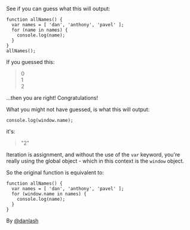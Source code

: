 See if you can guess what this will output:

```
function allNames() {
  var names = [ 'dan', 'anthony', 'pavel' ];
  for (name in names) {
    console.log(name);
  }
}
allNames();
```

If you guessed this:

> 0<br/>
> 1<br/>
> 2<br/>


...then you are right! Congratulations!

What you might not have guessed, is what this will output:

```
console.log(window.name);
```

it's:

> "2"


Iteration is assignment, and without the use of the `var` keyword, you're really using the global object - which in this context is the `window` object.

So the original function is equivalent to:

```
function allNames() {
  var names = [ 'dan', 'anthony', 'pavel' ];
  for (window.name in names) {
    console.log(name);
  }
}
```

By [@danlash][1]

[1]:https://twitter.com/danlash
